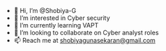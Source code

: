 - 👋 Hi, I’m @Shobiya-G
- 👀 I’m interested in Cyber security 
- 🌱 I’m currently learning VAPT
- 💞️ I’m looking to collaborate on Cyber analyst roles
- 📫 Reach me at shobiyagunasekaran@gmail.com
